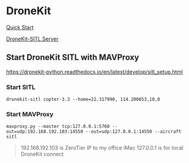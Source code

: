 # DroneKit

[Quick Start](https://dronekit-python.readthedocs.io/en/latest/guide/quick_start.html)

[DroneKit-SITL Server](/web-hosting/accounts/designquest.dq@gmail.com/drone-server.md)

## Start DroneKit SITL with MAVProxy
https://dronekit-python.readthedocs.io/en/latest/develop/sitl_setup.html

### Start SITL
    dronekit-sitl copter-3.3 --home=22.317990, 114.200653,10,0

### Start MAVProxy
    mavproxy.py --master tcp:127.0.0.1:5760 --out=udp:192.168.192.103:14550 --out=udp:127.0.0.1:14550 --aircraft sitl
> 192.168.192.103 is ZeroTier IP to my office iMac
> 127.0.0.1 is for local DroneKit connect

